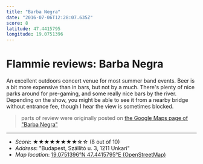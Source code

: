 ```yaml
---
title: "Barba Negra"
date: "2016-07-06T12:28:07.635Z"
score: 8
latitude: 47.4415795
longitude: 19.0751396
---
```

# Flammie reviews: Barba Negra

An excellent outdoors concert venue for most summer band events. Beer
is a bit more expensive than in bars, but not by a much. There's plenty
of nice parks around for pre-gaming, and some really nice bars by the
river. Depending on the show, you might be able to see it from a nearby
bridge without entrance fee, though I hear the view is sometimes blocked.

> parts of review were originally posted on [the Google Maps page of
  "Barba Negra"](https://www.google.com/maps/place//data=!4m2!3m1!1s0x0:0x300ee341bf74fa2c)
* * *
- *Score*: ★★★★★★★★☆☆ (8 out of 10)
- *Address*: "Budapest, Szállító u. 3, 1211 Unkari"
- *Map location*: [19.0751396°N 47.4415795°E (OpenStreetMap)](https://www.openstreetmap.org/?mlat=47.4415795&mlon=19.0751396&zoom=12)
